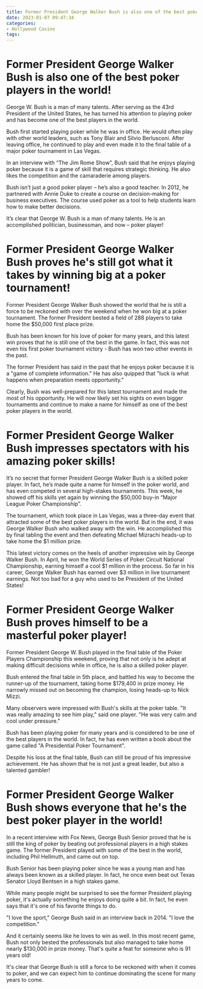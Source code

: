 ```yaml
---
title: Former President George Walker Bush is also one of the best poker players in the world!
date: 2023-01-07 09:47:34
categories:
- Hollywood Casino
tags:
---
```



#  Former President George Walker Bush is also one of the best poker players in the world!

George W. Bush is a man of many talents. After serving as the 43rd President of the United States, he has turned his attention to playing poker and has become one of the best players in the world.

Bush first started playing poker while he was in office. He would often play with other world leaders, such as Tony Blair and Silvio Berlusconi. After leaving office, he continued to play and even made it to the final table of a major poker tournament in Las Vegas.

In an interview with “The Jim Rome Show”, Bush said that he enjoys playing poker because it is a game of skill that requires strategic thinking. He also likes the competition and the camaraderie among players.

Bush isn’t just a good poker player – he’s also a good teacher. In 2012, he partnered with Annie Duke to create a course on decision-making for business executives. The course used poker as a tool to help students learn how to make better decisions.

It’s clear that George W. Bush is a man of many talents. He is an accomplished politician, businessman, and now – poker player!

#  Former President George Walker Bush proves he's still got what it takes by winning big at a poker tournament!

Former President George Walker Bush showed the world that he is still a force to be reckoned with over the weekend when he won big at a poker tournament. The former President bested a field of 288 players to take home the $50,000 first place prize.

Bush has been known for his love of poker for many years, and this latest win proves that he is still one of the best in the game. In fact, this was not even his first poker tournament victory - Bush has won two other events in the past.

The former President has said in the past that he enjoys poker because it is a "game of complete information." He has also quipped that "luck is what happens when preparation meets opportunity."

Clearly, Bush was well-prepared for this latest tournament and made the most of his opportunity. He will now likely set his sights on even bigger tournaments and continue to make a name for himself as one of the best poker players in the world.

#  Former President George Walker Bush impresses spectators with his amazing poker skills!

It’s no secret that former President George Walker Bush is a skilled poker player. In fact, he’s made quite a name for himself in the poker world, and has even competed in several high-stakes tournaments. This week, he showed off his skills yet again by winning the $50,000 buy-in “Major League Poker Championship”.

The tournament, which took place in Las Vegas, was a three-day event that attracted some of the best poker players in the world. But in the end, it was George Walker Bush who walked away with the win. He accomplished this by final tabling the event and then defeating Michael Mizrachi heads-up to take home the $1 million prize.

This latest victory comes on the heels of another impressive win by George Walker Bush. In April, he won the World Series of Poker Circuit National Championship, earning himself a cool $1 million in the process. So far in his career, George Walker Bush has earned over $3 million in live tournament earnings. Not too bad for a guy who used to be President of the United States!

#  Former President George Walker Bush proves himself to be a masterful poker player!

Former President George W. Bush played in the final table of the Poker Players Championship this weekend, proving that not only is he adept at making difficult decisions while in office, he is also a skilled poker player.

Bush entered the final table in 5th place, and battled his way to become the runner-up of the tournament, taking home $179,400 in prize money. He narrowly missed out on becoming the champion, losing heads-up to Nick Mizzi.

Many observers were impressed with Bush's skills at the poker table. "It was really amazing to see him play," said one player. "He was very calm and cool under pressure."

Bush has been playing poker for many years and is considered to be one of the best players in the world. In fact, he has even written a book about the game called "A Presidential Poker Tournament".

Despite his loss at the final table, Bush can still be proud of his impressive achievement. He has shown that he is not just a great leader, but also a talented gambler!

#  Former President George Walker Bush shows everyone that he's the best poker player in the world!

In a recent interview with Fox News, George Bush Senior proved that he is still the king of poker by beating out professional players in a high stakes game. The former President played with some of the best in the world, including Phil Hellmuth, and came out on top.

Bush Senior has been playing poker since he was a young man and has always been known as a skilled player. In fact, he once even beat out Texas Senator Lloyd Bentsen in a high stakes game.

While many people might be surprised to see the former President playing poker, it's actually something he enjoys doing quite a bit. In fact, he even says that it's one of his favorite things to do.

"I love the sport," George Bush said in an interview back in 2014. "I love the competition."

And it certainly seems like he loves to win as well. In this most recent game, Bush not only bested the professionals but also managed to take home nearly $130,000 in prize money. That's quite a feat for someone who is 91 years old!

It's clear that George Bush is still a force to be reckoned with when it comes to poker, and we can expect him to continue dominating the scene for many years to come.
